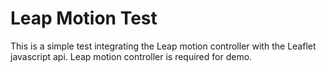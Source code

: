 Leap Motion Test
====

This is a simple test integrating the Leap motion controller with the Leaflet javascript api.  Leap motion controller is required for demo.